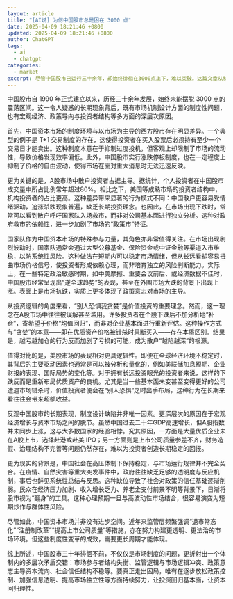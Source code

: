 ```yaml
---
layout: article
title: "[AI说] 为何中国股市总是困在 3000 点"
date: 2025-04-09 18:21:46 +0800
updated: 2025-04-09 18:21:46 +0800
author: ChatGPT
tags:
  - ai
  - chatgpt
categories:
  - market
excerpt: 尽管中国股市已运行三十余年，却始终徘徊在3000点上下，难以突破。这篇文章从制度设计、投资者结构、政策干预与社会信任等多个角度，系统剖析了中国股市长期低迷的深层原因，并尝试回答一个关键问题：在一个政策主导的市场中，理性投资究竟有多大空间？
---
```


中国股市自 1990 年正式建立以来，历经三十余年发展，始终未能摆脱 3000 点的震荡区间。这一令人疑惑的长期现象背后，既有市场机制设计方面的制度性问题，也有宏观经济、政策导向与投资者结构等多方面的深层次原因。

首先，中国资本市场的制度环境与以市场为主导的西方股市存在明显差异。一个典型的例子是 T+1 交易制度的存在，这使得投资者在买入股票后必须持有至少一个交易日才能卖出。这种制度本意在于抑制过度投机，但客观上却限制了市场的流动性，导致价格发现效率偏低。此外，中国股市实行涨跌停板制度，也在一定程度上抑制了价格的自由波动，使得市场在面对重大消息时无法迅速反映。

更为关键的是，A股市场中散户投资者占据主导。据统计，个人投资者在中国股市成交量中所占比例常年超过80%。相比之下，美国等成熟市场的投资者结构中，机构投资者的占比更高。这种差异带来显著的行为模式不同：中国散户更容易受情绪驱动，追涨杀跌现象普遍，缺乏长期投资理念。也因此，在市场出现下跌时，常常可以看到散户呼吁国家队入场救市，而非对公司基本面进行独立分析。这种对政府救市的依赖性，进一步加剧了市场的“政策市”特征。

国家队作为中国资本市场的特殊参与力量，其角色亦非常值得关注。在市场出现剧烈波动时，国家队通常会通过大型公募基金、保险资金或中证金融等渠道入市维稳，以防系统性风险。这种做法在短期内可以稳定市场情绪，但从长远看却容易扭曲市场价格信号，使投资者形成依赖心理，而非培育独立的风险判断能力。实际上，在一些特定政治敏感时期，如中美摩擦、重要会议前后、或经济数据不佳时，中国股市经常呈现出“逆全球趋势”的表现，甚至在外围市场大跌的背景下出现上涨。表面上是市场抗跌，实质上更多体现了政策意志对市场的主导。

从投资逻辑的角度来看，“别人恐惧我贪婪”是价值投资的重要理念。然而，这一理念在A股市场中往往被误解甚至滥用。许多投资者在个股下跌后不加分析地“补仓”，寄希望于价格“均值回归”，而非对企业基本面进行重新评估。这种操作方式与“贪婪”的本意——即在优质资产价格被错杀时果断买入——存在本质区别。结果是，越亏越加仓的行为反而加剧了亏损的可能，成为散户“越陷越深”的根源。

值得对比的是，美股市场的表现相对更具逻辑性。即便在全球经济环境不稳定时，其背后的主要驱动因素也通常是可以被分析和量化的，例如美联储加息预期、企业财报的表现、国际局势的变化等。对于拥有长远投资眼光的投资者来说，这样的下跌反而是重新布局优质资产的良机。尤其是当一些基本面未变甚至变得更好的公司遭遇市场错杀时，价值投资者便会在“别人恐惧”之时出手布局，这种行为在长期来看往往会带来超额收益。

反观中国股市的长期表现，制度设计缺陷并非唯一因素。更深层次的原因在于宏观经济增长与资本市场之间的脱节。虽然中国过去二十年GDP高速增长，但A股指数并未同步上涨，这与大多数国家的经验相悖。究其原因，一方面是大量优质企业未在A股上市，选择赴港或赴美 IPO；另一方面则是上市公司质量参差不齐，财务造假、治理结构不完善等问题仍然存在，难以为投资者创造长期稳定的回报。

更为现实的背景是，中国社会在高压体制下保持稳定，与市场运行规律并不完全契合。在疫情、自然灾害等重大突发事件中，政府往往缺乏足够的透明度与反应机制，事后也鲜见系统性总结与反思。这种缺位导致了社会对政策的信任基础逐渐削弱。民众在经济压力加剧、收入增长乏力、养老金支付前景不明等背景下，日渐将股市视为“翻身”的工具。这种心理预期一旦与高波动性市场结合，很容易演变为短期炒作与群体性风险。

尽管如此，中国资本市场并非没有进步空间。近年来监管层频繁强调“退市常态化”“注册制改革”“提高上市公司质量”等措施，亦在努力构建更透明、更法治的市场环境。但这些制度性变革的成效，需要更长周期才能体现。

综上所述，中国股市三十年徘徊不前，不仅仅是市场制度的问题，更折射出一个体制内的多层次矛盾交错：市场参与者结构失衡、监管逻辑与市场逻辑冲突、政策意志主导资本流向、社会信任结构不稳等。要真正走出困局，唯有在逐步放松政策控制、加强信息透明、提高市场独立性等方面持续努力，让投资回归基本面，让资本回归理性。
